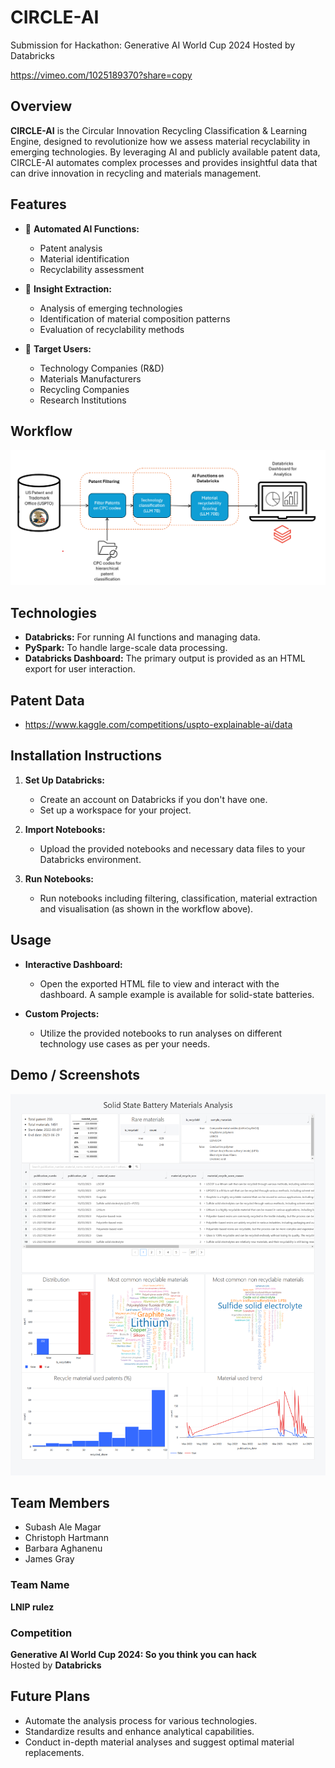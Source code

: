# CIRCLE-AI
Submission for Hackathon: Generative AI World Cup 2024 Hosted by Databricks

https://vimeo.com/1025189370?share=copy

## Overview

**CIRCLE-AI** is the Circular Innovation Recycling Classification & Learning Engine, designed to revolutionize how we assess material recyclability in emerging technologies. By leveraging AI and publicly available patent data, CIRCLE-AI automates complex processes and provides insightful data that can drive innovation in recycling and materials management.

## Features

- 🤖 **Automated AI Functions:**
  - Patent analysis
  - Material identification
  - Recyclability assessment

- 📑 **Insight Extraction:**
  - Analysis of emerging technologies
  - Identification of material composition patterns
  - Evaluation of recyclability methods

- 🎯 **Target Users:**
  - Technology Companies (R&D)
  - Materials Manufacturers
  - Recycling Companies
  - Research Institutions

## Workflow

![Workflow](images/workflow.png)

## Technologies

- **Databricks:** For running AI functions and managing data.
- **PySpark:** To handle large-scale data processing.
- **Databricks Dashboard:** The primary output is provided as an HTML export for user interaction.

## Patent Data

- https://www.kaggle.com/competitions/uspto-explainable-ai/data

## Installation Instructions

1. **Set Up Databricks:**
   - Create an account on Databricks if you don't have one.
   - Set up a workspace for your project.

2. **Import Notebooks:**
   - Upload the provided notebooks and necessary data files to your Databricks environment.

3. **Run Notebooks:**
   - Run notebooks including filtering, classification, material extraction and visualisation (as shown in the workflow above).
   
## Usage

- **Interactive Dashboard:**
  - Open the exported HTML file to view and interact with the dashboard. A sample example is available for solid-state batteries.

- **Custom Projects:**
  - Utilize the provided notebooks to run analyses on different technology use cases as per your needs.

## Demo / Screenshots
![Demo](images/demo.png)

## Team Members

- Subash Ale Magar
- Christoph Hartmann
- Barbara Aghanenu
- James Gray

### Team Name

**LNIP rulez**

### Competition

**Generative AI World Cup 2024: So you think you can hack**  
Hosted by **Databricks**

## Future Plans

- Automate the analysis process for various technologies.
- Standardize results and enhance analytical capabilities.
- Conduct in-depth material analyses and suggest optimal material replacements.
